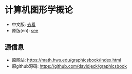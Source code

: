 # 计算机图形学概论

- 中文版: [去看](./cn/)
- 原版(en): [see](./en/)

## 源信息

- 原网站: <https://math.hws.edu/graphicsbook/index.html>
- 原github源码: <https://github.com/davidjeck/graphicsbook>
